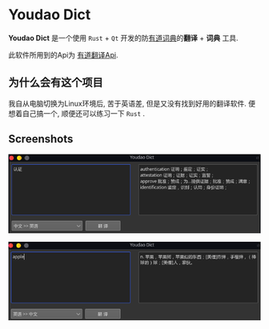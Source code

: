 #  Youdao Dict

**Youdao Dict** 是一个使用 `Rust` + `Qt` 开发的防<u>有道词典</u>的**翻译** + **词典** 工具.

此软件所用到的Api为 <a href="http://fanyi.youdao.com/" target="_blank">有道翻译Api</a>.



## 为什么会有这个项目

我自从电脑切换为Linux环境后, 苦于英语差, 但是又没有找到好用的翻译软件. 便想着自己搞一个, 顺便还可以练习一下 `Rust` .





## Screenshots



![zh-en](media/screenshots/zh-en.png)



![en-zh](media/screenshots/en-zh.png)

